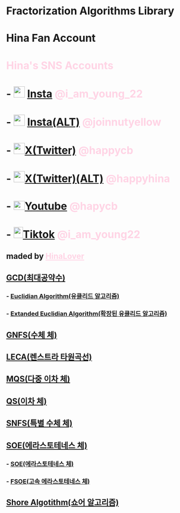 # Fractorization Algorithms Library
# Hina Fan Account
# <span style="color:#ffd4e5">Hina's SNS Accounts</span>
# - <img src="https://upload.wikimedia.org/wikipedia/commons/9/95/Instagram_logo_2022.svg" width="30" height="30"> <span style="color:purple">[Insta](https://www.instagram.com/i_am_young22/)</span> <span style="color:#ffd4e5">@i_am_young_22</span>
# - <img src="https://upload.wikimedia.org/wikipedia/commons/9/95/Instagram_logo_2022.svg" width="30" height="30"> <span style="color:purple">[Insta(ALT)](https://www.instagram.com/joinnutyellow/)</span> <span style="color:#ffd4e5">@joinnutyellow</span>
# - <img src="https://upload.wikimedia.org/wikipedia/commons/b/b7/X_logo.jpg" width="30" height="30">[X(Twitter)](https://twitter.com/hapycb) <span style="color:#ffd4e5">@happycb</span>
# - <img src="https://upload.wikimedia.org/wikipedia/commons/b/b7/X_logo.jpg" width="30" height="30">[X(Twitter)(ALT)](https://twitter.com/hapyhina) <span style="color:#ffd4e5">@happyhina</span>
# - <img src="https://upload.wikimedia.org/wikipedia/commons/e/ef/Youtube_logo.png" width="30" height="24">[Youtube](https://www.youtube.com/@hapycb) <span style="color:#ffd4e5">@hapycb</span>
# - <img src="https://seeklogo.com/images/T/tiktok-logo-B9AC5FE794-seeklogo.com.png" width="25" height="30">[Tiktok](https://www.tiktok.com/@i_am_young22) <span style="color:#ffd4e5">@i_am_young22</span>
## maded by <span style="color:#ffd4e5"><U>**HinaLover**</U></span>
## <U>[GCD(최대공약수)](https://github.com/ILYJNY/Fractorizations/tree/master/GCD)</U>
###     - <U>[Euclidian Algorithm(유클리드 알고리즘)](https://github.com/ILYJNY/Fractorizations/blob/master/SOE/main/FSOE.cpp)</U>
###     - <U>[Extanded Euclidian Algorithm(확장된 유클리드 알고리즘)](https://github.com/ILYJNY/Fractorizations/blob/master/GCD/Extanded%20Euclidian%20Algorithm.cpp)</U>
## <U>[GNFS(수체 체)](https://github.com/ILYJNY/Fractorizations/tree/master/GNFS)</U>
## <U>[LECA(렌스트라 타원곡선)](https://github.com/ILYJNY/Fractorizations/tree/master/LECA)</U>
## <U>[MQS(다중 이차 체)](https://github.com/ILYJNY/Fractorizations/tree/master/MQS)</U>
## <U>[QS(이차 체)](https://github.com/ILYJNY/Fractorizations/tree/master/QS)</U>
## <U>[SNFS(특별 수체 체)](https://github.com/ILYJNY/Fractorizations/tree/master/SNFS)</U>
## <U>[SOE(에라스토테네스 체)](https://github.com/ILYJNY/Fractorizations/tree/master/SOE)</U>
###     - <U>[SOE(에라스토테네스 체)](https://github.com/ILYJNY/Fractorizations/blob/master/SOE/main/SOE.cpp)</U>
###     - <U>[FSOE(고속 에라스토테네스 체)](https://github.com/ILYJNY/Fractorizations/blob/master/SOE/main/FSOE.cpp)</U>
## <U>[Shore Algotithm(쇼어 알고리즘)](https://github.com/ILYJNY/Fractorizations/tree/master/Shore%20Algorithm)</U>
